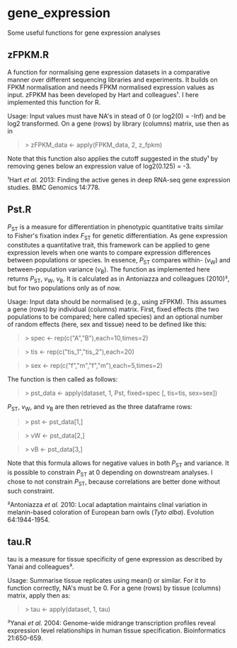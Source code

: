 # gene_expression
Some useful functions for gene expression analyses

## zFPKM.R

A function for normalising gene expression datasets in a comparative manner over different sequencing libraries and experiments. It builds on FPKM normalisation and needs FPKM normalised expression values as input. zFPKM has been developed by Hart and colleagues¹. I here implemented this function for R.

Usage: Input values must have NA's in stead of 0 (or log2(0) = -Inf) and be log2 transformed. On a gene (rows) by library (columns) matrix, use then as in

>\> zFPKM_data <- apply(FPKM_data, 2, z_fpkm)

Note that this function also applies the cutoff suggested in the study¹ by removing genes below an expression value of log2(0.125) = -3.

¹Hart *et al.* 2013: Finding the active genes in deep RNA-seq gene expression studies. BMC Genomics 14:778.

## Pst.R

*P*<sub>ST</sub> is a measure for differentiation in phenotypic quantitative traits similar to Fisher's fixation index *F*<sub>ST</sub> for genetic differentiation. As gene expression constitutes a quantitative trait, this framework can be applied to gene expression levels when one wants to compare expression differences between populations or species. In essence, *P*<sub>ST</sub> compares within- (*v*<sub>W</sub>) and between-population variance (*v*<sub>B</sub>). The function as implemented here returns *P*<sub>ST</sub>, *v*<sub>W</sub>, *v*<sub>B</sub>. It is calculated as in Antoniazza and colleagues (2010)², but for two populations only as of now.

Usage: Input data should be normalised (e.g., using zFPKM). This assumes a gene (rows) by individual (columns) matrix. First, fixed effects (the two populations to be compared; here called species) and an optional number of random effects (here, sex and tissue) need to be defined like this:

>\> spec <- rep(c("A","B"),each=10,times=2)

>\> tis <- rep(c("tis\_1","tis\_2"),each=20)

>\> sex <- rep(c("f","m","f","m"),each=5,times=2)

The function is then called as follows:

>\> pst_data <- apply(dataset, 1, Pst, fixed=spec [, tis=tis, sex=sex])

*P*<sub>ST</sub>, *v*<sub>W</sub>, and *v*<sub>B</sub> are then retrieved as the three dataframe rows:

>\> pst <- pst_data[1,]

>\> vW <- pst_data[2,]

>\> vB <- pst_data[3,]

Note that this formula allows for negative values in both *P*<sub>ST</sub> and variance. It is possible to constrain *P*<sub>ST</sub> at 0 depending on downstream analyses. I chose to not constrain *P*<sub>ST</sub>, because correlations are better done without such constraint.

²Antoniazza *et al.* 2010: Local adaptation maintains clinal variation in melanin-based coloration of European barn owls (*Tyto alba*). Evolution 64:1944-1954.

## tau.R

tau is a measure for tissue specificity of gene expression as described by Yanai and colleagues³.

Usage: Summarise tissue replicates using mean() or similar. For it to function correctly, NA's must be 0. For a gene (rows) by tissue (columns) matrix, apply then as:

>\> tau <- apply(dataset, 1, tau)

³Yanai *et al.* 2004: Genome-wide midrange transcription profiles reveal expression level relationships in human tissue specification. Bioinformatics 21:650-659.

